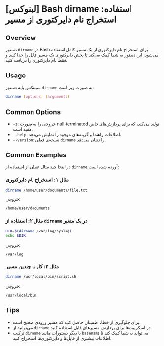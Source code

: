 # [لینوکس] Bash dirname استفاده: استخراج نام دایرکتوری از مسیر

## Overview
دستور `dirname` در Bash برای استخراج نام دایرکتوری از یک مسیر کامل استفاده می‌شود. این دستور به شما کمک می‌کند تا بخش دایرکتوری یک مسیر فایل را جدا کنید و فقط نام دایرکتوری را دریافت کنید.

## Usage
سینتکس پایه دستور `dirname` به صورت زیر است:

```bash
dirname [options] [arguments]
```

## Common Options
- `-z`: خروجی را به صورت null-terminated تولید می‌کند، که برای پردازش‌های خاص مفید است.
- `--help`: اطلاعات راهنما و گزینه‌های موجود را نمایش می‌دهد.
- `--version`: نسخه‌ی فعلی `dirname` را نشان می‌دهد.

## Common Examples
در اینجا چند مثال عملی از استفاده از `dirname` آورده شده است:

### مثال ۱: استخراج نام دایرکتوری
```bash
dirname /home/user/documents/file.txt
```
خروجی:
```
/home/user/documents
```

### مثال ۲: استفاده از `dirname` در یک متغیر
```bash
DIR=$(dirname /var/log/syslog)
echo $DIR
```
خروجی:
```
/var/log
```

### مثال ۳: کار با چندین مسیر
```bash
dirname /usr/local/bin/script.sh
```
خروجی:
```
/usr/local/bin
```

## Tips
- برای جلوگیری از خطا، اطمینان حاصل کنید که مسیر ورودی صحیح است.
- می‌توانید از `dirname` در اسکریپت‌ها برای پردازش مسیرهای فایل استفاده کنید.
- ترکیب `dirname` با دیگر دستورات مانند `basename` می‌تواند به شما کمک کند تا اطلاعات بیشتری از فایل‌ها و دایرکتوری‌ها استخراج کنید.